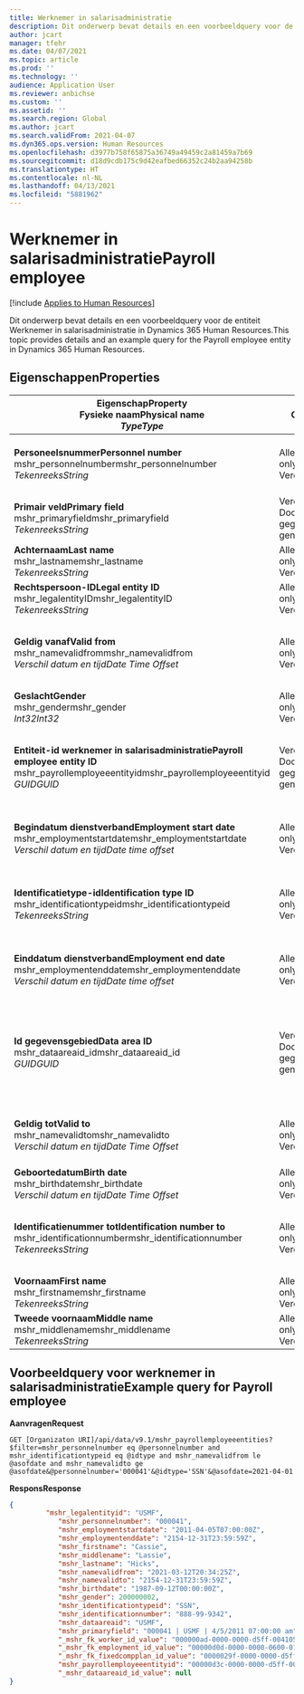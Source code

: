 ```yaml
---
title: Werknemer in salarisadministratie
description: Dit onderwerp bevat details en een voorbeeldquery voor de entiteit Werknemer in salarisadministratie in Dynamics 365 Human Resources.
author: jcart
manager: tfehr
ms.date: 04/07/2021
ms.topic: article
ms.prod: ''
ms.technology: ''
audience: Application User
ms.reviewer: anbichse
ms.custom: ''
ms.assetid: ''
ms.search.region: Global
ms.author: jcart
ms.search.validFrom: 2021-04-07
ms.dyn365.ops.version: Human Resources
ms.openlocfilehash: d3977b758f65875a36749a49459c2a81459a7b69
ms.sourcegitcommit: d18d9cdb175c9d42eafbed66352c24b2aa94258b
ms.translationtype: HT
ms.contentlocale: nl-NL
ms.lasthandoff: 04/13/2021
ms.locfileid: "5881962"
---
```

# <a name="payroll-employee"></a><span data-ttu-id="3fb8f-103">Werknemer in salarisadministratie</span><span class="sxs-lookup"><span data-stu-id="3fb8f-103">Payroll employee</span></span>

[!include [Applies to Human Resources](../includes/applies-to-hr.md)]

<span data-ttu-id="3fb8f-104">Dit onderwerp bevat details en een voorbeeldquery voor de entiteit Werknemer in salarisadministratie in Dynamics 365 Human Resources.</span><span class="sxs-lookup"><span data-stu-id="3fb8f-104">This topic provides details and an example query for the Payroll employee entity in Dynamics 365 Human Resources.</span></span>

## <a name="properties"></a><span data-ttu-id="3fb8f-105">Eigenschappen</span><span class="sxs-lookup"><span data-stu-id="3fb8f-105">Properties</span></span>

| <span data-ttu-id="3fb8f-106">Eigenschap</span><span class="sxs-lookup"><span data-stu-id="3fb8f-106">Property</span></span><br><span data-ttu-id="3fb8f-107">**Fysieke naam**</span><span class="sxs-lookup"><span data-stu-id="3fb8f-107">**Physical name**</span></span><br><span data-ttu-id="3fb8f-108">**_Type_**</span><span class="sxs-lookup"><span data-stu-id="3fb8f-108">**_Type_**</span></span> | <span data-ttu-id="3fb8f-109">Gebruiken</span><span class="sxs-lookup"><span data-stu-id="3fb8f-109">Use</span></span> | <span data-ttu-id="3fb8f-110">Beschrijving</span><span class="sxs-lookup"><span data-stu-id="3fb8f-110">Description</span></span> |
| --- | --- | --- |
| <span data-ttu-id="3fb8f-111">**Personeelsnummer**</span><span class="sxs-lookup"><span data-stu-id="3fb8f-111">**Personnel number**</span></span><br><span data-ttu-id="3fb8f-112">mshr_personnelnumber</span><span class="sxs-lookup"><span data-stu-id="3fb8f-112">mshr_personnelnumber</span></span><br><span data-ttu-id="3fb8f-113">*Tekenreeks*</span><span class="sxs-lookup"><span data-stu-id="3fb8f-113">*String*</span></span> | <span data-ttu-id="3fb8f-114">Alleen-lezen</span><span class="sxs-lookup"><span data-stu-id="3fb8f-114">Read-only</span></span><br><span data-ttu-id="3fb8f-115">Vereist</span><span class="sxs-lookup"><span data-stu-id="3fb8f-115">Required</span></span> | <span data-ttu-id="3fb8f-116">Het unieke personeelsnummer van de werknemer.</span><span class="sxs-lookup"><span data-stu-id="3fb8f-116">The employee's unique personnel number.</span></span> |
| <span data-ttu-id="3fb8f-117">**Primair veld**</span><span class="sxs-lookup"><span data-stu-id="3fb8f-117">**Primary field**</span></span><br><span data-ttu-id="3fb8f-118">mshr_primaryfield</span><span class="sxs-lookup"><span data-stu-id="3fb8f-118">mshr_primaryfield</span></span><br><span data-ttu-id="3fb8f-119">*Tekenreeks*</span><span class="sxs-lookup"><span data-stu-id="3fb8f-119">*String*</span></span> | <span data-ttu-id="3fb8f-120">Vereist</span><span class="sxs-lookup"><span data-stu-id="3fb8f-120">Required</span></span><br><span data-ttu-id="3fb8f-121">Door systeem gegenereerd</span><span class="sxs-lookup"><span data-stu-id="3fb8f-121">System generated</span></span> |  |
| <span data-ttu-id="3fb8f-122">**Achternaam**</span><span class="sxs-lookup"><span data-stu-id="3fb8f-122">**Last name**</span></span><br><span data-ttu-id="3fb8f-123">mshr_lastname</span><span class="sxs-lookup"><span data-stu-id="3fb8f-123">mshr_lastname</span></span><br><span data-ttu-id="3fb8f-124">*Tekenreeks*</span><span class="sxs-lookup"><span data-stu-id="3fb8f-124">*String*</span></span> | <span data-ttu-id="3fb8f-125">Alleen lezen</span><span class="sxs-lookup"><span data-stu-id="3fb8f-125">Read only</span></span><br><span data-ttu-id="3fb8f-126">Vereist</span><span class="sxs-lookup"><span data-stu-id="3fb8f-126">Required</span></span> | <span data-ttu-id="3fb8f-127">Achternaam werknemer.</span><span class="sxs-lookup"><span data-stu-id="3fb8f-127">Employee last name.</span></span> |
| <span data-ttu-id="3fb8f-128">**Rechtspersoon-ID**</span><span class="sxs-lookup"><span data-stu-id="3fb8f-128">**Legal entity ID**</span></span><br><span data-ttu-id="3fb8f-129">mshr_legalentityID</span><span class="sxs-lookup"><span data-stu-id="3fb8f-129">mshr_legalentityID</span></span><br><span data-ttu-id="3fb8f-130">*Tekenreeks*</span><span class="sxs-lookup"><span data-stu-id="3fb8f-130">*String*</span></span> | <span data-ttu-id="3fb8f-131">Alleen-lezen</span><span class="sxs-lookup"><span data-stu-id="3fb8f-131">Read-only</span></span><br><span data-ttu-id="3fb8f-132">Vereist</span><span class="sxs-lookup"><span data-stu-id="3fb8f-132">Required</span></span> | <span data-ttu-id="3fb8f-133">Geeft de rechtspersoon (bedrijf) op.</span><span class="sxs-lookup"><span data-stu-id="3fb8f-133">Specifies the legal entity (company).</span></span> |
| <span data-ttu-id="3fb8f-134">**Geldig vanaf**</span><span class="sxs-lookup"><span data-stu-id="3fb8f-134">**Valid from**</span></span><br><span data-ttu-id="3fb8f-135">mshr_namevalidfrom</span><span class="sxs-lookup"><span data-stu-id="3fb8f-135">mshr_namevalidfrom</span></span><br><span data-ttu-id="3fb8f-136">*Verschil datum en tijd*</span><span class="sxs-lookup"><span data-stu-id="3fb8f-136">*Date Time Offset*</span></span> | <span data-ttu-id="3fb8f-137">Alleen-lezen</span><span class="sxs-lookup"><span data-stu-id="3fb8f-137">Read-only</span></span> <br><span data-ttu-id="3fb8f-138">Vereist</span><span class="sxs-lookup"><span data-stu-id="3fb8f-138">Required</span></span> | <span data-ttu-id="3fb8f-139">De datum vanaf wanneer de gegevens van de werknemer geldig zijn.</span><span class="sxs-lookup"><span data-stu-id="3fb8f-139">Date the employee information is valid from.</span></span>  |
| <span data-ttu-id="3fb8f-140">**Geslacht**</span><span class="sxs-lookup"><span data-stu-id="3fb8f-140">**Gender**</span></span><br><span data-ttu-id="3fb8f-141">mshr_gender</span><span class="sxs-lookup"><span data-stu-id="3fb8f-141">mshr_gender</span></span><br><span data-ttu-id="3fb8f-142">*Int32*</span><span class="sxs-lookup"><span data-stu-id="3fb8f-142">*Int32*</span></span> | <span data-ttu-id="3fb8f-143">Alleen-lezen</span><span class="sxs-lookup"><span data-stu-id="3fb8f-143">Read-only</span></span><br><span data-ttu-id="3fb8f-144">Vereist</span><span class="sxs-lookup"><span data-stu-id="3fb8f-144">Required</span></span> | <span data-ttu-id="3fb8f-145">Gender van de werknemer.</span><span class="sxs-lookup"><span data-stu-id="3fb8f-145">The employee's gender.</span></span> |
| <span data-ttu-id="3fb8f-146">**Entiteit-id werknemer in salarisadministratie**</span><span class="sxs-lookup"><span data-stu-id="3fb8f-146">**Payroll employee entity ID**</span></span><br><span data-ttu-id="3fb8f-147">mshr_payrollemployeeentityid</span><span class="sxs-lookup"><span data-stu-id="3fb8f-147">mshr_payrollemployeeentityid</span></span><br><span data-ttu-id="3fb8f-148">*GUID*</span><span class="sxs-lookup"><span data-stu-id="3fb8f-148">*GUID*</span></span> | <span data-ttu-id="3fb8f-149">Vereist</span><span class="sxs-lookup"><span data-stu-id="3fb8f-149">Required</span></span><br><span data-ttu-id="3fb8f-150">Door systeem gegenereerd</span><span class="sxs-lookup"><span data-stu-id="3fb8f-150">System generated</span></span> | <span data-ttu-id="3fb8f-151">Een door het systeem gegenereerde GUID-waarde als unieke id van de werknemer.</span><span class="sxs-lookup"><span data-stu-id="3fb8f-151">A system-generated GUID value to uniquely identify the employee.</span></span> |
| <span data-ttu-id="3fb8f-152">**Begindatum dienstverband**</span><span class="sxs-lookup"><span data-stu-id="3fb8f-152">**Employment start date**</span></span><br><span data-ttu-id="3fb8f-153">mshr_employmentstartdate</span><span class="sxs-lookup"><span data-stu-id="3fb8f-153">mshr_employmentstartdate</span></span><br><span data-ttu-id="3fb8f-154">*Verschil datum en tijd*</span><span class="sxs-lookup"><span data-stu-id="3fb8f-154">*Date time offset*</span></span> | <span data-ttu-id="3fb8f-155">Alleen-lezen</span><span class="sxs-lookup"><span data-stu-id="3fb8f-155">Read-only</span></span><br><span data-ttu-id="3fb8f-156">Vereist</span><span class="sxs-lookup"><span data-stu-id="3fb8f-156">Required</span></span> | <span data-ttu-id="3fb8f-157">De begindatum van het dienstverband van de werknemer.</span><span class="sxs-lookup"><span data-stu-id="3fb8f-157">The start date of the employee's employment.</span></span> |
| <span data-ttu-id="3fb8f-158">**Identificatietype-id**</span><span class="sxs-lookup"><span data-stu-id="3fb8f-158">**Identification type ID**</span></span><br><span data-ttu-id="3fb8f-159">mshr_identificationtypeid</span><span class="sxs-lookup"><span data-stu-id="3fb8f-159">mshr_identificationtypeid</span></span><br><span data-ttu-id="3fb8f-160">*Tekenreeks*</span><span class="sxs-lookup"><span data-stu-id="3fb8f-160">*String*</span></span> |<span data-ttu-id="3fb8f-161">Alleen-lezen</span><span class="sxs-lookup"><span data-stu-id="3fb8f-161">Read-only</span></span><br><span data-ttu-id="3fb8f-162">Vereist</span><span class="sxs-lookup"><span data-stu-id="3fb8f-162">Required</span></span> | <span data-ttu-id="3fb8f-163">Het identificatietype dat voor de werknemer is gedefinieerd.</span><span class="sxs-lookup"><span data-stu-id="3fb8f-163">The identification type defined for the employee.</span></span> |
| <span data-ttu-id="3fb8f-164">**Einddatum dienstverband**</span><span class="sxs-lookup"><span data-stu-id="3fb8f-164">**Employment end date**</span></span><br><span data-ttu-id="3fb8f-165">mshr_employmentenddate</span><span class="sxs-lookup"><span data-stu-id="3fb8f-165">mshr_employmentenddate</span></span><br><span data-ttu-id="3fb8f-166">*Verschil datum en tijd*</span><span class="sxs-lookup"><span data-stu-id="3fb8f-166">*Date time offset*</span></span> | <span data-ttu-id="3fb8f-167">Alleen-lezen</span><span class="sxs-lookup"><span data-stu-id="3fb8f-167">Read-only</span></span><br><span data-ttu-id="3fb8f-168">Vereist</span><span class="sxs-lookup"><span data-stu-id="3fb8f-168">Required</span></span> |<span data-ttu-id="3fb8f-169">De einddatum van het dienstverband van de werknemer.</span><span class="sxs-lookup"><span data-stu-id="3fb8f-169">The end of the employee's employment.</span></span>  |
| <span data-ttu-id="3fb8f-170">**Id gegevensgebied**</span><span class="sxs-lookup"><span data-stu-id="3fb8f-170">**Data area ID**</span></span><br><span data-ttu-id="3fb8f-171">mshr_dataareaid_id</span><span class="sxs-lookup"><span data-stu-id="3fb8f-171">mshr_dataareaid_id</span></span><br><span data-ttu-id="3fb8f-172">*GUID*</span><span class="sxs-lookup"><span data-stu-id="3fb8f-172">*GUID*</span></span> | <span data-ttu-id="3fb8f-173">Vereist</span><span class="sxs-lookup"><span data-stu-id="3fb8f-173">Required</span></span> <br><span data-ttu-id="3fb8f-174">Door systeem gegenereerd</span><span class="sxs-lookup"><span data-stu-id="3fb8f-174">System generated</span></span> | <span data-ttu-id="3fb8f-175">Door het systeem gegenereerde GUID-waarde die de rechtspersoon (het bedrijf) identificeert.</span><span class="sxs-lookup"><span data-stu-id="3fb8f-175">System-generated GUID value identifying the legal entity (company).</span></span> |
| <span data-ttu-id="3fb8f-176">**Geldig tot**</span><span class="sxs-lookup"><span data-stu-id="3fb8f-176">**Valid to**</span></span><br><span data-ttu-id="3fb8f-177">mshr_namevalidto</span><span class="sxs-lookup"><span data-stu-id="3fb8f-177">mshr_namevalidto</span></span><br><span data-ttu-id="3fb8f-178">*Verschil datum en tijd*</span><span class="sxs-lookup"><span data-stu-id="3fb8f-178">*Date Time Offset*</span></span> |  <span data-ttu-id="3fb8f-179">Alleen-lezen</span><span class="sxs-lookup"><span data-stu-id="3fb8f-179">Read-only</span></span><br><span data-ttu-id="3fb8f-180">Vereist</span><span class="sxs-lookup"><span data-stu-id="3fb8f-180">Required</span></span> | <span data-ttu-id="3fb8f-181">De datum tot wanneer de gegevens van de werknemer geldig zijn.</span><span class="sxs-lookup"><span data-stu-id="3fb8f-181">Date the employee information is valid to.</span></span> |
| <span data-ttu-id="3fb8f-182">**Geboortedatum**</span><span class="sxs-lookup"><span data-stu-id="3fb8f-182">**Birth date**</span></span><br><span data-ttu-id="3fb8f-183">mshr_birthdate</span><span class="sxs-lookup"><span data-stu-id="3fb8f-183">mshr_birthdate</span></span><br><span data-ttu-id="3fb8f-184">*Verschil datum en tijd*</span><span class="sxs-lookup"><span data-stu-id="3fb8f-184">*Date Time Offset*</span></span> | <span data-ttu-id="3fb8f-185">Alleen-lezen</span><span class="sxs-lookup"><span data-stu-id="3fb8f-185">Read-only</span></span> <br><span data-ttu-id="3fb8f-186">Vereist</span><span class="sxs-lookup"><span data-stu-id="3fb8f-186">Required</span></span> | <span data-ttu-id="3fb8f-187">De geboortedatum van de werknemer.</span><span class="sxs-lookup"><span data-stu-id="3fb8f-187">The employee's birth date</span></span> |
| <span data-ttu-id="3fb8f-188">**Identificatienummer tot**</span><span class="sxs-lookup"><span data-stu-id="3fb8f-188">**Identification number to**</span></span><br><span data-ttu-id="3fb8f-189">mshr_identificationnumber</span><span class="sxs-lookup"><span data-stu-id="3fb8f-189">mshr_identificationnumber</span></span><br><span data-ttu-id="3fb8f-190">*Tekenreeks*</span><span class="sxs-lookup"><span data-stu-id="3fb8f-190">*String*</span></span> | <span data-ttu-id="3fb8f-191">Alleen-lezen</span><span class="sxs-lookup"><span data-stu-id="3fb8f-191">Read-only</span></span> <br><span data-ttu-id="3fb8f-192">Vereist</span><span class="sxs-lookup"><span data-stu-id="3fb8f-192">Required</span></span> |<span data-ttu-id="3fb8f-193">Het identificatienummer dat voor de werknemer is gedefinieerd.</span><span class="sxs-lookup"><span data-stu-id="3fb8f-193">The identification number defined for the employee.</span></span>  |
| <span data-ttu-id="3fb8f-194">**Voornaam**</span><span class="sxs-lookup"><span data-stu-id="3fb8f-194">**First name**</span></span><br><span data-ttu-id="3fb8f-195">mshr_firstname</span><span class="sxs-lookup"><span data-stu-id="3fb8f-195">mshr_firstname</span></span><br><span data-ttu-id="3fb8f-196">*Tekenreeks*</span><span class="sxs-lookup"><span data-stu-id="3fb8f-196">*String*</span></span> | <span data-ttu-id="3fb8f-197">Alleen-lezen</span><span class="sxs-lookup"><span data-stu-id="3fb8f-197">Read-only</span></span><br><span data-ttu-id="3fb8f-198">Vereist</span><span class="sxs-lookup"><span data-stu-id="3fb8f-198">Required</span></span> | <span data-ttu-id="3fb8f-199">Voornaam werknemer.</span><span class="sxs-lookup"><span data-stu-id="3fb8f-199">Employee first name.</span></span> |
| <span data-ttu-id="3fb8f-200">**Tweede voornaam**</span><span class="sxs-lookup"><span data-stu-id="3fb8f-200">**Middle name**</span></span><br><span data-ttu-id="3fb8f-201">mshr_middlename</span><span class="sxs-lookup"><span data-stu-id="3fb8f-201">mshr_middlename</span></span><br><span data-ttu-id="3fb8f-202">*Tekenreeks*</span><span class="sxs-lookup"><span data-stu-id="3fb8f-202">*String*</span></span> | <span data-ttu-id="3fb8f-203">Alleen-lezen</span><span class="sxs-lookup"><span data-stu-id="3fb8f-203">Read-only</span></span><br><span data-ttu-id="3fb8f-204">Vereist</span><span class="sxs-lookup"><span data-stu-id="3fb8f-204">Required</span></span> |<span data-ttu-id="3fb8f-205">Tweede voornaam werknemer.</span><span class="sxs-lookup"><span data-stu-id="3fb8f-205">Employee middle name.</span></span>  |

## <a name="example-query-for-payroll-employee"></a><span data-ttu-id="3fb8f-206">Voorbeeldquery voor werknemer in salarisadministratie</span><span class="sxs-lookup"><span data-stu-id="3fb8f-206">Example query for Payroll employee</span></span>

<span data-ttu-id="3fb8f-207">**Aanvragen**</span><span class="sxs-lookup"><span data-stu-id="3fb8f-207">**Request**</span></span>

```http
GET [Organizaton URI]/api/data/v9.1/mshr_payrollemployeeentities?$filter=mshr_personnelnumber eq @personnelnumber and mshr_identificationtypeid eq @idtype and mshr_namevalidfrom le @asofdate and mshr_namevalidto ge @asofdate&@personnelnumber='000041'&@idtype='SSN'&@asofdate=2021-04-01
```

<span data-ttu-id="3fb8f-208">**Respons**</span><span class="sxs-lookup"><span data-stu-id="3fb8f-208">**Response**</span></span>

```json
{
         "mshr_legalentityid": "USMF",
            "mshr_personnelnumber": "000041",
            "mshr_employmentstartdate": "2011-04-05T07:00:00Z",
            "mshr_employmentenddate": "2154-12-31T23:59:59Z",
            "mshr_firstname": "Cassie",
            "mshr_middlename": "Lassie",
            "mshr_lastname": "Hicks",
            "mshr_namevalidfrom": "2021-03-12T20:34:25Z",
            "mshr_namevalidto": "2154-12-31T23:59:59Z",
            "mshr_birthdate": "1987-09-12T00:00:00Z",
            "mshr_gender": 200000002,
            "mshr_identificationtypeid": "SSN",
            "mshr_identificationnumber": "888-99-9342",
            "mshr_dataareaid": "USMF",
            "mshr_primaryfield": "000041 | USMF | 4/5/2011 07:00:00 am",
            "_mshr_fk_worker_id_value": "000000ad-0000-0000-d5ff-004105000000",
            "_mshr_fk_employment_id_value": "00000d0d-0000-0000-0600-014105000000",
            "_mshr_fk_fixedcompplan_id_value": "0000029f-0000-0000-d5ff-004105000000",
            "mshr_payrollemployeeentityid": "00000d3c-0000-0000-d5ff-004105000000",
            "_mshr_dataareaid_id_value": null
}
```
